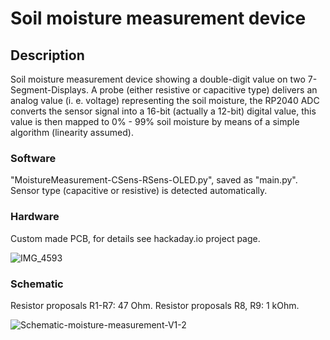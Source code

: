 # Soil moisture measurement device

## Description

Soil moisture measurement device showing a double-digit value on two 7-Segment-Displays. A probe (either resistive or capacitive type) delivers an analog value (i. e. voltage) representing the soil moisture, the RP2040 ADC converts the sensor signal into a 16-bit (actually a 12-bit) digital value, this value is then mapped to 0% - 99% soil moisture by means of a simple algorithm (linearity assumed).

### Software

"MoistureMeasurement-CSens-RSens-OLED.py", saved as "main.py". Sensor type (capacitive or resistive) is detected automatically.

### Hardware

Custom made PCB, for details see hackaday.io project page.

![IMG_4593](https://github.com/user-attachments/assets/03f5d652-503a-43cc-9c1c-243ff662a956)

### Schematic

Resistor proposals R1-R7: 47 Ohm.
Resistor proposals R8, R9: 1 kOhm.

![Schematic-moisture-measurement-V1-2](https://github.com/user-attachments/assets/fb59eda7-8fda-497b-ade6-484a9bd17a6e)
